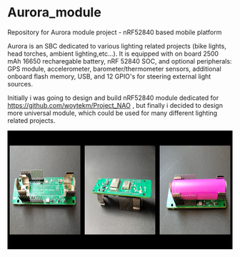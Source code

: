 # Aurora_module
Repository for Aurora module project - nRF52840 based mobile platform

Aurora is an SBC dedicated to various lighting related projects (bike lights, head torches, ambient lighting,etc...). It is equipped with on board 2500 mAh 16650 recharegable battery, nRF 52840 SOC, and optional peripherals: GPS module, accelerometer, barometer/thermometer sensors, additional onboard flash memory, USB, and 12 GPIO's for steering external light sources. 

Initially i was going to design and build nRF52840 module dedicated for https://github.com/woytekm/Project_NAO , but finally i decided to design more universal module, which could be used for many different lighting related projects.

<p align="center">
<img src="https://github.com/woytekm/Aurora_module/blob/main/Aurora.png" width="800" height="266">
</p>

